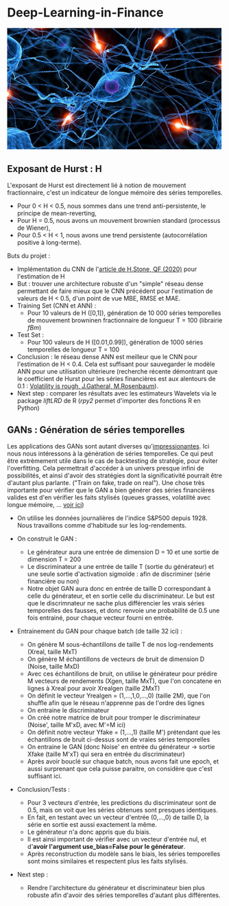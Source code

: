 # Deep-Learning-in-Finance

<img src="img/opening.jpeg" width="500"> 

## Exposant de Hurst : H

L'exposant de Hurst est directement lié à notion de mouvement fractionnaire, c'est un indicateur de longue mémoire des séries temporelles. 
- Pour 0 < H < 0.5, nous sommes dans une trend anti-persistente, le principe de mean-reverting, 
- Pour H = 0.5, nous avons un mouvement brownien standard (processus de Wiener),
- Pour 0.5 < H < 1, nous avons une trend persistente (autocorrélation positive à long-terme).

Buts du projet :
- Implémentation du CNN de l'[article de H.Stone, QF (2020)](https://arxiv.org/pdf/1812.05315v3.pdf) pour l'estimation de H
- But : trouver une architecture robuste d'un "simple" réseau dense permettant de faire mieux que le CNN précédent pour l'estimation de valeurs de H < 0.5, d'un point de vue MBE, RMSE et MAE.
- Training Set (CNN et ANN) : 
  - Pour 10 valeurs de H ([0,1]), génération de 10 000 séries temporelles de mouvement browninen fractionnaire de longueur T = 100 (librairie *fBm*)
- Test Set :
  - Pour 100 valeurs de H ([0.01,0.99]), génération de 1000 séries temporelles de longueur T = 100
- Conclusion : le réseau dense ANN est meilleur que le CNN pour l'estimation de H < 0.4. Cela est suffisant pour sauvegarder le modèle ANN pour une utilisation ultérieure (recherche récente démontrant que le coefficient de Hurst pour les séries financières est aux alentours de 0.1 : [Volatility is rough, J.Gatheral, M.Rosenbaum](https://www.tandfonline.com/doi/full/10.1080/14697688.2017.1393551)).
- Next step : comparer les résultats avec les estimateurs Wavelets via le package *liftLRD* de R (*rpy2* permet d'importer des fonctions R en Python)

## GANs : Génération de séries temporelles

Les applications des GANs sont autant diverses qu'[impressionantes](https://machinelearningmastery.com/impressive-applications-of-generative-adversarial-networks/). 
Ici nous nous intéressons à la génération de séries temporelles. Ce qui peut être extrèmement utile dans le cas de backtesting de stratégie, pour éviter l'overfitting. Cela permettrait d'accéder à un univers presque infini de possibilités, et ainsi d'avoir des stratégies dont la significativité pourrait être d'autant plus parlante. ("Train on fake, trade on real"). Une chose très importante pour vérifier que le GAN a bien générer des séries financières valides est d'en vérifier les faits stylisés (queues grasses, volatilité avec longue mémoire, ... [voir ici](https://github.com/Gruz77/Physics-of-markets#faits-stylis%C3%A9s))

- On utilise les données journalières de l'indice S&P500 depuis 1928. Nous travaillons comme d'habitude sur les log-rendements.
- On construit le GAN : 
  - Le générateur aura une entrée de dimension D = 10 et une sortie de dimension T = 200
  - Le discriminateur a une entrée de taille T (sortie du générateur) et une seule sortie d'activation sigmoïde : afin de discriminer (série financière ou non)
  - Notre objet GAN aura donc en entrée de taille D correspondant à celle du générateur, et en sortie celle du discriminateur. Le but est que le discrimnateur ne sache plus différencier les vrais séries temporelles des fausses, et donc renvoie une probabilité de 0.5 une fois entrainé, pour chaque vecteur fourni en entrée.

- Entrainement du GAN pour chaque batch (de taille 32 ici) :
  - On génère M sous-échantillons de taille T de nos log-rendements (Xreal, taille MxT)
  - On génère M échantillons de vecteurs de bruit de dimension D (Noise, taille MxD)
  - Avec ces échantillons de bruit, on utilise le générateur pour prédire M vecteurs de rendements (Xgen, taille MxT), que l'on concatene en lignes à Xreal pour avoir Xrealgen (taille 2MxT)
  - On définit le vecteur Yrealgen = (1,...,1,0,...,0) (taille 2M), que l'on shuffle afin que le réseau n'apprenne pas de l'ordre des lignes
  - On entraine le discriminateur
  - On créé notre matrice de bruit pour tromper le discriminateur (Noise', taille M'xD, avec M'=M ici)
  - On définit notre vecteur Yfake = (1,...,1) (taille M') prétendant que les échantillons de bruit ci-dessus sont de vraies séries temporelles
  - On entraine le GAN (donc Noise' en entrée du générateur -> sortie Xfake (taille M'xT) qui sera en entrée du discriminateur)
  - Après avoir bouclé sur chaque batch, nous avons fait une epoch, et aussi surprenant que cela puisse paraitre, on considère que c'est suffisant ici.

- Conclusion/Tests : 
  - Pour 3 vecteurs d'entrée, les predictions du discriminateur sont de 0.5, mais on voit que les séries obtenues sont presques identiques. 
  - En fait, en testant avec un vecteur d'entrée (0,...,0) de taille D, la série en sortie est aussi exactement la même. 
  - Le générateur n'a donc appris que du biais.
  - Il est ainsi important de vérifier avec un vecteur d'entrée nul, et d'**avoir l'argument use_bias=False pour le générateur**.
  - Après reconstruction du modèle sans le biais, les séries temporelles sont moins similaires et respectent plus les faits stylisés.

- Next step :
  - Rendre l'architecture du générateur et discriminateur bien plus robuste afin d'avoir des séries temporelles d'autant plus différentes.
